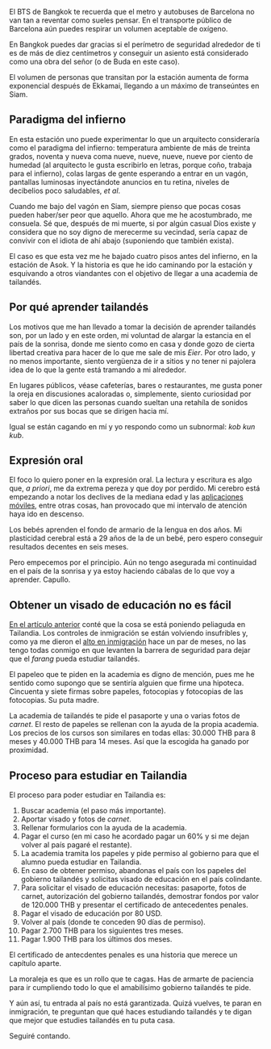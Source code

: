 El BTS de Bangkok te recuerda que el metro y autobuses de Barcelona no van tan a reventar como sueles pensar. En el transporte público de Barcelona aún puedes respirar un volumen aceptable de oxígeno.

En Bangkok puedes dar gracias si el perímetro de seguridad alrededor de ti es de más de diez centímetros y conseguir un asiento está considerado como una obra del señor (o de Buda en este caso).

El volumen de personas que transitan por la estación aumenta de forma exponencial después de Ekkamai, llegando a un máximo de transeúntes en Siam. 

## Paradigma del infierno

En esta estación uno puede experimentar lo que un arquitecto consideraría como el paradigma del infierno: temperatura ambiente de más de treinta grados, noventa y nueva coma nueve, nueve, nueve, nueve por ciento de humedad (al arquitecto le gusta escribirlo en letras, porque coño, trabaja para el infierno), colas largas de gente esperando a entrar en un vagón, pantallas luminosas inyectándote anuncios en tu retina, niveles de decibelios poco saludables, *et al*. 

Cuando me bajo del vagón en Siam, siempre pienso que pocas cosas pueden haber/ser peor que aquello. Ahora que me he acostumbrado, me consuela. Sé que, después de mi muerte, si por algún casual Dios existe y considera que no soy digno de merecerme su vecindad, sería capaz de convivir con el idiota de ahí abajo (suponiendo que también exista).

El caso es que esta vez me he bajado cuatro pisos antes del infierno, en la estación de Asok. Y la historia es que he ido caminando por la estación y esquivando a otros viandantes con el objetivo de llegar a una academia de tailandés.

## Por qué aprender tailandés

Los motivos que me han llevado a tomar la decisión de aprender tailandés son, por un lado y en este orden, mi voluntad de alargar la estancia en el país de la sonrisa, donde me siento como en casa y donde gozo de cierta libertad creativa para hacer de lo que me sale de mis *Eier*. Por otro lado, y no menos importante, siento vergüenza de ir a sitios y no tener ni pajolera idea de lo que la gente está tramando a mi alrededor.

En lugares públicos, véase cafeterías, bares o restaurantes, me gusta poner la oreja en discusiones acaloradas o, simplemente, siento curiosidad por saber lo que dicen las personas cuando sueltan una retahíla de sonidos extraños por sus bocas que se dirigen hacia mí. 

Igual se están cagando en mí y yo respondo como un subnormal: *kob kun kub*. 

## Expresión oral 

El foco lo quiero poner en la expresión oral. La lectura y escritura es algo que, *a priori*, me da extrema pereza y que doy por perdido. Mi cerebro está empezando a notar los declives de la mediana edad y las [aplicaciones móviles](https://nomoresheet.es/instagram), entre otras cosas, han provocado que mi intervalo de atención haya ido en descenso. 

Los bebés aprenden el fondo de armario de la lengua en dos años. Mi plasticidad cerebral está a 29 años de la de un bebé, pero espero conseguir resultados decentes en seis meses. 

Pero empecemos por el principio. Aún no tengo asegurada mi continuidad en el país de la sonrisa y ya estoy haciendo cábalas de lo que voy a aprender. Capullo.

## Obtener un visado de educación no es fácil

[En el artículo anterior](https://nomoresheet.es/donde-estas-farang) conté que la cosa se está poniendo peliaguda en Tailandia. Los controles de inmigración se están volviendo insufribles y, como ya me dieron el [alto en inmigración](https://nomoresheet.es/inmigracion-tailandia) hace un par de meses, no las tengo todas conmigo en que levanten la barrera de seguridad para dejar que el *farang* pueda estudiar tailandés. 

El papeleo que te piden en la academia es digno de mención, pues me he sentido como supongo que se sentiría alguien que firme una hipoteca. Cincuenta y siete firmas sobre papeles, fotocopias y fotocopias de las fotocopias. Su puta madre.

La academia de tailandés te pide el pasaporte y una o varias fotos de *carnet*. El resto de papeles se rellenan con la ayuda de la propia academia. Los precios de los cursos son similares en todas ellas: 30.000 THB para 8 meses y 40.000 THB para 14 meses. Así que la escogida ha ganado por proximidad.

## Proceso para estudiar en Tailandia

El proceso para poder estudiar en Tailandia es:

1. Buscar academia (el paso más importante).
2. Aportar visado y fotos de *carnet*.
3. Rellenar formularios con la ayuda de la academia.
4. Pagar el curso (en mi caso he acordado pagar un 60% y si me dejan volver al país pagaré el restante).
5. La academia tramita los papeles y pide permiso al gobierno para que el alumno pueda estudiar en Tailandia.
6. En caso de obtener permiso, abandonas el país con los papeles del gobierno tailandés y solicitas visado de educación en el país colindante.
7. Para solicitar el visado de educación necesitas: pasaporte, fotos de carnet, autorización del gobierno tailandés, demostrar fondos por valor de 120.000 THB y presentar el certificado de antecedentes penales.
8. Pagar el visado de educación por 80 USD.
9. Volver al país (donde te conceden 90 días de permiso).
10. Pagar 2.700 THB para los siguientes tres meses.
11. Pagar 1.900 THB para los últimos dos meses. 

El certificado de antecdentes penales es una historia que merece un capítulo aparte. 

La moraleja es que es un rollo que te cagas. Has de armarte de paciencia para ir cumpliendo todo lo que el amabilísimo gobierno tailandés te pide.

Y aún así, tu entrada al país no está garantizada. Quizá vuelves, te paran en inmigración, te preguntan que qué haces estudiando tailandés y te digan que mejor que estudies tailandés en tu puta casa. 

Seguiré contando.